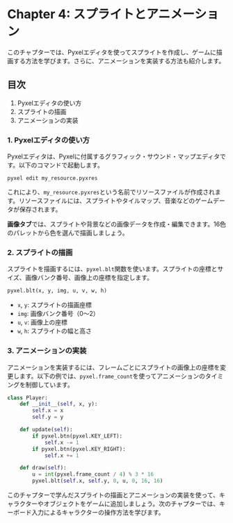 # Chapter 4: スプライトとアニメーション

このチャプターでは、Pyxelエディタを使ってスプライトを作成し、ゲームに描画する方法を学びます。さらに、アニメーションを実装する方法も紹介します。

## 目次
1. Pyxelエディタの使い方
2. スプライトの描画
3. アニメーションの実装

### 1. Pyxelエディタの使い方
Pyxelエディタは、Pyxelに付属するグラフィック・サウンド・マップエディタです。以下のコマンドで起動します。
```
pyxel edit my_resource.pyxres
```
これにより、`my_resource.pyxres`という名前でリソースファイルが作成されます。リソースファイルには、スプライトやタイルマップ、音楽などのゲームデータが保存されます。

**画像タブ**では、スプライトや背景などの画像データを作成・編集できます。16色のパレットから色を選んで描画しましょう。

### 2. スプライトの描画
スプライトを描画するには、`pyxel.blt`関数を使います。スプライトの座標とサイズ、画像バンク番号、画像上の座標を指定します。
```python
pyxel.blt(x, y, img, u, v, w, h)
```
- `x`, `y`: スプライトの描画座標
- `img`: 画像バンク番号（0～2）
- `u`, `v`: 画像上の座標
- `w`, `h`: スプライトの幅と高さ

### 3. アニメーションの実装
アニメーションを実装するには、フレームごとにスプライトの画像上の座標を変更します。以下の例では、`pyxel.frame_count`を使ってアニメーションのタイミングを制御しています。

```python
class Player:
    def __init__(self, x, y):
        self.x = x
        self.y = y

    def update(self):
        if pyxel.btn(pyxel.KEY_LEFT):
            self.x -= 1
        if pyxel.btn(pyxel.KEY_RIGHT):
            self.x += 1

    def draw(self):
        u = int(pyxel.frame_count / 4) % 3 * 16
        pyxel.blt(self.x, self.y, 0, u, 0, 16, 16)
```

このチャプターで学んだスプライトの描画とアニメーションの実装を使って、キャラクターやオブジェクトをゲームに追加しましょう。次のチャプターでは、キーボード入力によるキャラクターの操作方法を学びます。
